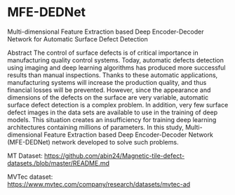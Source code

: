 # MFE-DEDNet
Multi-dimensional Feature Extraction based Deep Encoder-Decoder Network for Automatic Surface Defect Detection 

Abstract
The control of surface defects is of critical importance in manufacturing quality control systems. Today, automatic defects detection using imaging and deep learning algorithms has produced more successful results than manual inspections. Thanks to these automatic applications, manufacturing systems will increase the production quality, and thus financial losses will be prevented. However, since the appearance and dimensions of the defects on the surface are very variable, automatic surface defect detection is a complex problem. In addition, very few surface defect images in the data sets are available to use in the training of deep models. This situation creates an insufficiency for training deep learning architectures containing millions of parameters. In this study, Multi-dimensional Feature Extraction based Deep Encoder-Decoder Network (MFE-DEDNet) network developed to solve such problems.

MT Dataset: https://github.com/abin24/Magnetic-tile-defect-datasets./blob/master/README.md

MVTec dataset: https://www.mvtec.com/company/research/datasets/mvtec-ad
